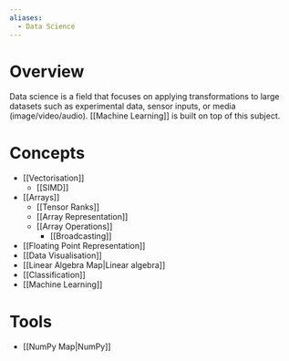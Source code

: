 ```yaml
---
aliases:
  - Data Science
---
```

# Overview
Data science is a field that focuses on applying transformations to large datasets such as experimental data, sensor inputs, or media (image/video/audio). [[Machine Learning]] is built on top of this subject.

# Concepts
- [[Vectorisation]]
	- [[SIMD]]
- [[Arrays]]
	- [[Tensor Ranks]]
	- [[Array Representation]]
	- [[Array Operations]]
		- [[Broadcasting]]
- [[Floating Point Representation]]
- [[Data Visualisation]]
- [[Linear Algebra Map|Linear algebra]]
- [[Classification]]
- [[Machine Learning]]

# Tools
- [[NumPy Map|NumPy]]